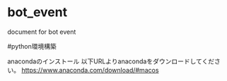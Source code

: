 # bot_event
document for bot event

#python環境構築

anacondaのインストール
以下URLよりanacondaをダウンロードしてください。
https://www.anaconda.com/download/#macos
